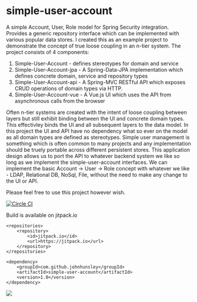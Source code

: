 # simple-user-account
A simple Account, User, Role model for Spring Security integration. Provides a generic repository interface which can be implemented with various popular data stores. I created this as an example project to demonstrate the concept of true loose coupling in an n-tier system. The project consists of 4 components:

1. Simple-User-Account - defines stereotypes for domain and service
2. Simple-User-Account-jpa - A Spring-Data-JPA implementation which defines concrete domain, service and repository types
3. Simple-User-Account-api - A Spring-MVC RESTful API which exposes CRUD operations of domain types via HTTP. 
4. Simple-User-Account-vue - A Vue.js UI which uses the API from asynchronous calls from the browser

Often n-tier systems are created with the intent of loose coupling between layers but still exhibit binding between the UI and concrete domain types. This effectivley binds the UI and all subsequent layers to the data model. In this project the UI and API have no dependency what so ever on the model as all domain types are defined as stereotypes. Simple user management is something which is often common to many projects and any implementation should be truely portable across different persistent stores. This application design allows us to port the API to whatever backend system we like so long as we implement the simple-user-account interfaces. We can implement the basic Account -> User -> Role concept with whatever we like - LDAP, Relational DB, NoSql, File, without the need to make any change to the UI or API.

Please feel free to use this project however wish.

[![Circle CI](https://circleci.com/gh/johnhunsley/simple-user-account.svg?style=svg)](https://circleci.com/gh/johnhunsley/simple-user-account)

Build is available on jitpack.io

    <repositories>
		<repository>
		    <id>jitpack.io</id>
		    <url>https://jitpack.io</url>
		</repository>
    </repositories>

    <dependency>
	    <groupId>com.github.johnhunsley</groupId>
	    <artifactId>simple-user-account</artifactId>
	    <version>1.0</version>
	</dependency>

[![](https://jitpack.io/v/johnhunsley/simple-user-account.svg)](https://jitpack.io/#johnhunsley/simple-user-account)